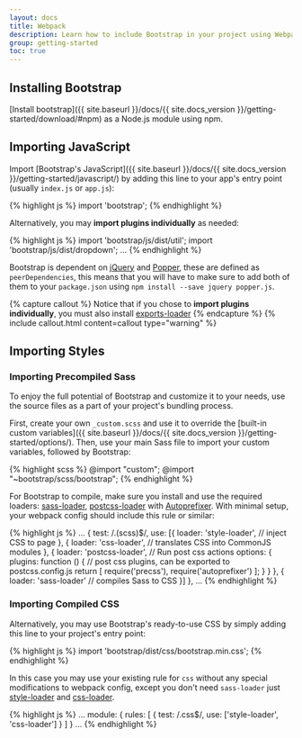 ```yaml
---
layout: docs
title: Webpack
description: Learn how to include Bootstrap in your project using Webpack 3.
group: getting-started
toc: true
---
```


## Installing Bootstrap

[Install bootstrap]({{ site.baseurl }}/docs/{{ site.docs_version }}/getting-started/download/#npm) as a Node.js module using npm.

## Importing JavaScript

Import [Bootstrap's JavaScript]({{ site.baseurl }}/docs/{{ site.docs_version }}/getting-started/javascript/) by adding this line to your app's entry point (usually `index.js` or `app.js`):

{% highlight js %}
import 'bootstrap';
{% endhighlight %}

Alternatively, you may **import plugins individually** as needed:

{% highlight js %}
import 'bootstrap/js/dist/util';
import 'bootstrap/js/dist/dropdown';
...
{% endhighlight %}

Bootstrap is dependent on [jQuery](https://jquery.com/) and [Popper](https://popper.js.org/),
these are defined as `peerDependencies`, this means that you will have to make sure to add both of them
to your `package.json` using `npm install --save jquery popper.js`.

{% capture callout %}
Notice that if you chose to **import plugins individually**, you must also install [exports-loader](https://github.com/webpack-contrib/exports-loader)
{% endcapture %}
{% include callout.html content=callout type="warning" %}

## Importing Styles

### Importing Precompiled Sass

To enjoy the full potential of Bootstrap and customize it to your needs, use the source files as a part of your project's bundling process.

First, create your own `_custom.scss` and use it to override the [built-in custom variables]({{ site.baseurl }}/docs/{{ site.docs_version }}/getting-started/options/). Then, use your main Sass file to import your custom variables, followed by Bootstrap:

{% highlight scss %}
@import "custom";
@import "~bootstrap/scss/bootstrap";
{% endhighlight %}

For Bootstrap to compile, make sure you install and use the required loaders: [sass-loader](https://github.com/webpack-contrib/sass-loader), [postcss-loader](https://github.com/postcss/postcss-loader) with [Autoprefixer](https://github.com/postcss/autoprefixer#webpack). With minimal setup, your webpack config should include this rule or similar:

{% highlight js %}
  ...
  {
    test: /\.(scss)$/,
    use: [{
      loader: 'style-loader', // inject CSS to page
    }, {
      loader: 'css-loader', // translates CSS into CommonJS modules
    }, {
      loader: 'postcss-loader', // Run post css actions
      options: {
        plugins: function () { // post css plugins, can be exported to postcss.config.js
          return [
            require('precss'),
            require('autoprefixer')
          ];
        }
      }
    }, {
      loader: 'sass-loader' // compiles Sass to CSS
    }]
  },
  ...
{% endhighlight %}

### Importing Compiled CSS

Alternatively, you may use Bootstrap's ready-to-use CSS by simply adding this line to your project's entry point:

{% highlight js %}
import 'bootstrap/dist/css/bootstrap.min.css';
{% endhighlight %}

In this case you may use your existing rule for `css` without any special modifications to webpack config, except you don't need `sass-loader` just [style-loader](https://github.com/webpack-contrib/style-loader) and [css-loader](https://github.com/webpack-contrib/css-loader).

{% highlight js %}
  ...
  module: {
    rules: [
      {
        test: /\.css$/,
        use: ['style-loader', 'css-loader']
      }
    ]
  }
  ...
{% endhighlight %}
